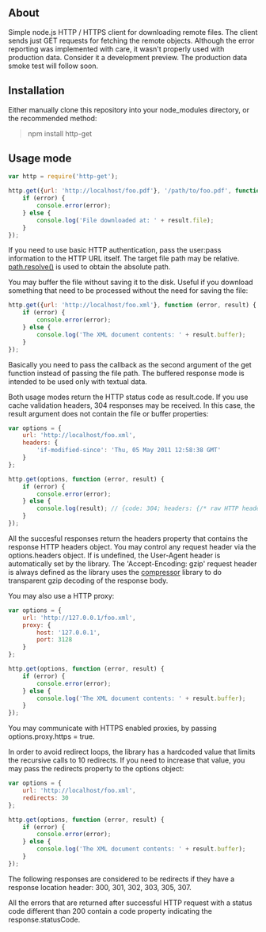 ## About

Simple node.js HTTP / HTTPS client for downloading remote files. The client sends just GET requests for fetching the remote objects. Although the error reporting was implemented with care, it wasn't properly used with production data. Consider it a development preview. The production data smoke test will follow soon.

## Installation

Either manually clone this repository into your node_modules directory, or the recommended method:

> npm install http-get

## Usage mode

```javascript
var http = require('http-get');

http.get({url: 'http://localhost/foo.pdf'}, '/path/to/foo.pdf', function (error, result) {
	if (error) {
		console.error(error);
	} else {
		console.log('File downloaded at: ' + result.file);
	}
});
```

If you need to use basic HTTP authentication, pass the user:pass information to the HTTP URL itself. The target file path may be relative. [path.resolve()](http://nodejs.org/docs/latest/api/path.html#path.resolve) is used to obtain the absolute path.

You may buffer the file without saving it to the disk. Useful if you download something that need to be processed without the need for saving the file:

```javascript
http.get({url: 'http://localhost/foo.xml'}, function (error, result) {
	if (error) {
		console.error(error);
	} else {
		console.log('The XML document contents: ' + result.buffer);
	}
});
```

Basically you need to pass the callback as the second argument of the get function instead of passing the file path. The buffered response mode is intended to be used only with textual data.

Both usage modes return the HTTP status code as result.code. If you use cache validation headers, 304 responses may be received. In this case, the result argument does not contain the file or buffer properties:

```javascript
var options = {
	url: 'http://localhost/foo.xml',
	headers: {
		'if-modified-since': 'Thu, 05 May 2011 12:58:38 GMT'
	}
};

http.get(options, function (error, result) {
	if (error) {
		console.error(error);
	} else {
		console.log(result); // {code: 304; headers: {/* raw HTTP headers */}}
	}
});
```

All the succesful responses return the headers property that contains the response HTTP headers object. You may control any request header via the options.headers object. If is undefined, the User-Agent header is automatically set by the library. The 'Accept-Encoding: gzip' request header is always defined as the library uses the [compressor](https://github.com/egorich239/node-compress) library to do transparent gzip decoding of the response body.

You may also use a HTTP proxy:

```javascript
var options = {
	url: 'http://127.0.0.1/foo.xml',
	proxy: {
		host: '127.0.0.1',
		port: 3128
	}
};

http.get(options, function (error, result) {
	if (error) {
		console.error(error);
	} else {
		console.log('The XML document contents: ' + result.buffer);
	}
});
```

You may communicate with HTTPS enabled proxies, by passing options.proxy.https = true.

In order to avoid redirect loops, the library has a hardcoded value that limits the recursive calls to 10 redirects. If you need to increase that value, you may pass the redirects property to the options object:

```javascript
var options = {
	url: 'http://localhost/foo.xml',
	redirects: 30
};

http.get(options, function (error, result) {
	if (error) {
		console.error(error);
	} else {
		console.log('The XML document contents: ' + result.buffer);
	}
});
```

The following responses are considered to be redirects if they have a response location header: 300, 301, 302, 303, 305, 307.

All the errors that are returned after successful HTTP request with a status code different than 200 contain a code property indicating the response.statusCode.
